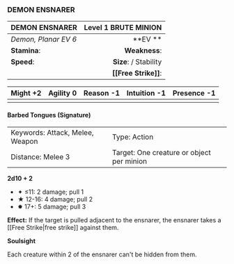 ### DEMON ENSNARER

| DEMON ENSNARER       | **Level 1 BRUTE MINION** |
| :------------------- | -----------------------: |
| *Demon, Planar EV 6* |              \*\*EV \*\* |
| **Stamina**:         |            **Weakness**: |
| **Speed**:           |   **Size**:  / Stability |
|                      |     **[[Free Strike]]**: |

| **Might** +2 | **Agility** 0 | **Reason** -1 | **Intuition** -1 | **Presence** -1 |
| ------------ | ------------- | ------------- | ---------------- | --------------- |
|              |               |               |                  |                 |

#### Barbed Tongues (Signature)

|                                 |                                           |
| :------------------------------ | :---------------------------------------- |
| Keywords: Attack, Melee, Weapon | Type: Action                              |
| Distance: Melee 3               | Target: One creature or object per minion |

**2d10 + 2**

- ✦ ≤11: 2 damage; pull 1
- ★ 12-16: 4 damage; pull 2
- ✸ 17+: 5 damage; pull 3

**Effect:** If the target is pulled adjacent to the ensnarer, the ensnarer takes a [[Free Strike|free strike]] against them.

**Soulsight**

Each creature within 2 of the ensnarer can't be hidden from them.
